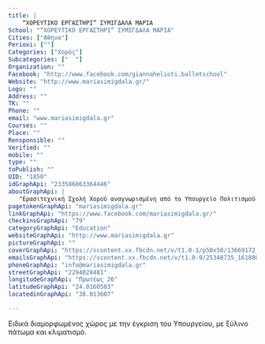 ```yaml
---
title: |
    “ΧΟΡΕΥΤΙΚΟ ΕΡΓΑΣΤΗΡΙ” ΣΥΜΙΓΔΑΛΑ ΜΑΡΙΑ
School: "“ΧΟΡΕΥΤΙΚΟ ΕΡΓΑΣΤΗΡΙ” ΣΥΜΙΓΔΑΛΑ ΜΑΡΙΑ"
Cities: ["Αθήνα"]
Perioxi: [""]
Categories: ["Χορός"]
Subcategories: ["  "]
Organization: ""
Facebook: "http://www.facebook.com/giannahelioti.balletschool"
Website: "http://www.mariasimigdala.gr/"
Logo: ""
Address: ""
TK: ""
Phone: ""
email: "www.mariasimigdala.gr"
Courses: ""
Place: ""
Rensponsible: ""
Verified: ""
mobile: ""
type: ""
toPublish: ""
UID: "1850"
idGraphApi: "233586063364446"
aboutGraphApi: | 
   "Eρασιτεχνική Σχολή Χορού αναγνωρισμένη από το Υπουργείο Πολιτισμού και μέλος του Σ.Ι.Σ.Χ.Ε. Εγγραφές από 1/9.Έναρξη μαθημάτων 1/10."
pagetokenGraphApi: "mariasimigdala.gr"
linkGraphApi: "https://www.facebook.com/mariasimigdala.gr/"
checkinsGraphApi: "79"
categoryGraphApi: "Education"
websiteGraphApi: "http://www.mariasimigdala.gr"
pictureGraphApi: ""
coverGraphApi: "https://scontent.xx.fbcdn.net/v/t1.0-1/p50x50/13669172_1125854477470929_2696274652696192046_n.jpg?oh=b017bbb36a6b888fa3e555d8edd9bad0&amp;oe=5B01C852"
emailsGraphApi: "https://scontent.xx.fbcdn.net/v/t1.0-9/25348735_1618006524922386_7574324675522172040_n.jpg?oh=711e486d0d1165f7b2e14f14410c083b&amp;oe=5B03ADAB"
phoneGraphApi: "info@mariasimigdala.gr"
streetGraphApi: "2294028481"
longitudeGraphApi: "Πρωτέως 26"
latitudeGraphApi: "24.0160503"
locatedinGraphApi: "38.013607"

---
```


Ειδικά διαμορφωμένος χώρος με την έγκριση του Υπουργείου, με ξύλινο πάτωμα και κλιματισμό.

